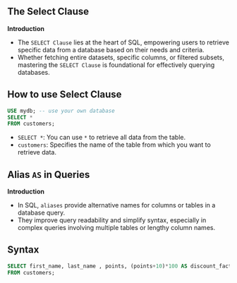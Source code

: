 ## The Select Clause
**Introduction**

- The `SELECT Clause` lies at the heart of SQL, empowering users to retrieve specific data from a database based on their needs and 
  criteria.
- Whether fetching entire datasets, specific columns, or filtered subsets, mastering the `SELECT Clause` is foundational for effectively 
  querying databases.

## How to use Select Clause

 ```sql 
 USE mydb; -- use your own database
 SELECT * 
 FROM customers;
 ```
- `SELECT *`: You can use `*` to retrieve all data from the table.
- `customers`: Specifies the name of the table from which you want to retrieve data.
  
## Alias `AS` in Queries

**Introduction**
- In SQL, `aliases` provide alternative names for columns or tables in a database query.
- They improve query readability and simplify syntax, especially in complex queries involving multiple tables or lengthy column names. 
 
 ## Syntax
 
 ```sql
 SELECT first_name, last_name , points, (points+10)*100 AS discount_factor  
 FROM customers;
 ```

 

